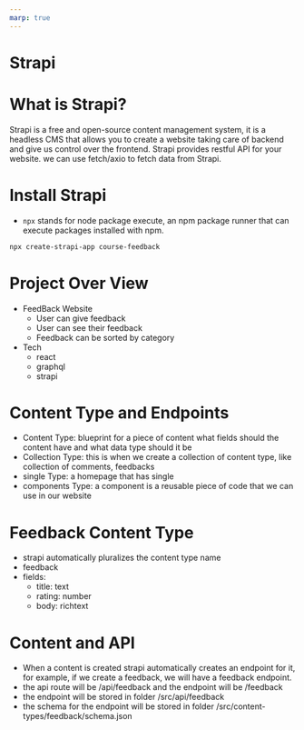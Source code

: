 ```yaml
---
marp: true
---
```

<!--
headingDivider: 2
theme: gaia
class:
  - lead
  - gaia
-->

# Strapi 

# What is Strapi?
Strapi is a free and open-source content management system, it is a headless CMS that allows you to create a website taking care of backend and give us control over the frontend.
Strapi provides restful API for your website.
we can use fetch/axio to fetch data from Strapi.

# Install Strapi
* `npx` stands for node package execute, an npm package runner that can execute packages installed with npm.
```bash
npx create-strapi-app course-feedback
```

# Project Over View
* FeedBack Website
  * User can give feedback
  * User can see their feedback
  * Feedback can be sorted by category
* Tech 
    * react
    * graphql
    * strapi

# Content Type and Endpoints
* Content Type: blueprint for a piece of content what fields should the content have and what data type should it be
* Collection Type: this is when we create a collection of content type, like collection of comments, feedbacks
* single Type: a homepage that has single
* components Type: a component is a reusable piece of code that we can use in our website

# Feedback Content Type
* strapi automatically pluralizes the content type name
* feedback
* fields:
    * title: text
    * rating: number
    * body: richtext
# Content and API
* When a content is created strapi automatically creates an endpoint for it, for example, if we create a feedback, we will have a feedback endpoint.
* the api route will be /api/feedback and the endpoint will be /feedback
* the endpoint will be stored in folder /src/api/feedback
* the schema for the endpoint will be stored in folder /src/content-types/feedback/schema.json